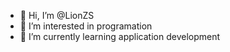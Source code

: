 - 👋 Hi, I’m @LionZS
- 👀 I’m interested in programation
- 🌱 I’m currently learning application development

